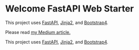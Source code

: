 # Welcome FastAPI Web Starter
This project uses [FastAPI](https://fastapi.tiangolo.com/), 
[Jinja2](https://jinja.palletsprojects.com/en/2.11.x/), and 
[Bootstrap4](https://getbootstrap.com/docs/4.1/getting-started/introduction/).

<div id="myarticle">
<p>
Please read <a href="https://levelup.gitconnected.com/building-a-website-starter-with-fastapi-92d077092864">my Medium article.</a>
</p>
<p>
This project uses <a href="https://fastapi.tiangolo.com/">FastAPI</a>, <a href="https://jinja.palletsprojects.com/en/2.11.x/">Jinja2</a>, and <a href="https://getbootstrap.com/docs/4.1/getting-started/introduction/">Bootstrap4</a>.
</p>
</div>